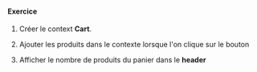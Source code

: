 #### Exercice

1. Créer le context **Cart**.

2. Ajouter les produits dans le contexte lorsque l'on clique sur le bouton

3. Afficher le nombre de produits du panier dans le **header**
